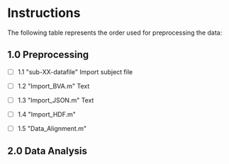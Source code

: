 # Instructions

The following table represents the order used for preprocessing the data:

## 1.0 Preprocessing
- [ ]  1.1 "sub-XX-datafile"
Import subject file

- [ ]  1.2 "Import_BVA.m"
Text

- [ ]  1.3 "Import_JSON.m"
Text

- [ ]  1.4 "Import_HDF.m"
- [ ]  1.5 "Data_Alignment.m"



  
## 2.0 Data Analysis

